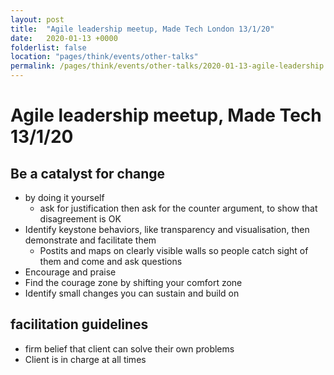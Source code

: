 ```yaml
---
layout: post
title:  "Agile leadership meetup, Made Tech London 13/1/20"
date:   2020-01-13 +0000
folderlist: false
location: "pages/think/events/other-talks"
permalink: /pages/think/events/other-talks/2020-01-13-agile-leadership
---
```


# Agile leadership meetup, Made Tech 13/1/20

## Be a catalyst for change 
- by doing it yourself 
	- ask for justification then ask for the counter argument, to show that disagreement is OK
- Identify keystone behaviors, like transparency and visualisation, then demonstrate and facilitate them 
	- Postits and maps on clearly visible walls so people catch sight of them and come and ask questions 
- Encourage and praise 
- Find the courage zone by shifting your comfort zone 
- Identify small changes you can sustain and build on 

## facilitation guidelines 
- firm belief that client can solve their own problems
- Client is in charge at all times 

